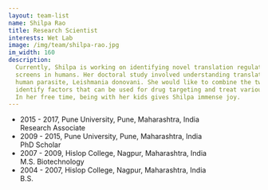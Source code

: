 ```yaml
---
layout: team-list
name: Shilpa Rao
title: Research Scientist
interests: Wet Lab
image: /img/team/shilpa-rao.jpg
im_width: 160
description:
  Currently, Shilpa is working on identifying novel translation regulators using genome-wide CRISPR
  screens in humans. Her doctoral study involved understanding translation regulation in the
  human parasite, Leishmania donovani. She would like to combine the two in future and
  identify factors that can be used for drug targeting and treat various pathogenesis. 
  In her free time, being with her kids gives Shilpa immense joy.
---
```

* 2015 - 2017, Pune University, Pune, Maharashtra, India   
Research Associate
* 2009 - 2015, Pune University, Pune, Maharashtra, India  
PhD Scholar
* 2007 - 2009, Hislop College, Nagpur, Maharashtra, India      
M.S. Biotechnology
* 2004 - 2007, Hislop College, Nagpur, Maharashtra, India   
B.S.
